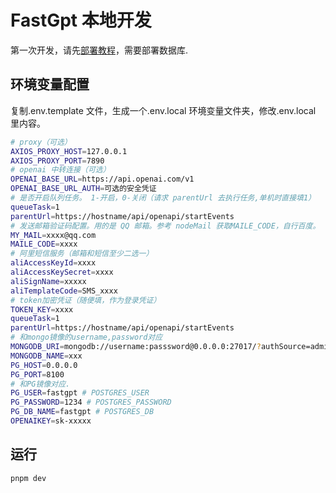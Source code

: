 # FastGpt 本地开发

第一次开发，请先[部署教程](../deploy/docker.md)，需要部署数据库.

## 环境变量配置

复制.env.template 文件，生成一个.env.local 环境变量文件夹，修改.env.local 里内容。

```bash
# proxy（可选）
AXIOS_PROXY_HOST=127.0.0.1
AXIOS_PROXY_PORT=7890
# openai 中转连接（可选）
OPENAI_BASE_URL=https://api.openai.com/v1
OPENAI_BASE_URL_AUTH=可选的安全凭证
# 是否开启队列任务。 1-开启，0-关闭（请求 parentUrl 去执行任务,单机时直接填1）
queueTask=1
parentUrl=https://hostname/api/openapi/startEvents
# 发送邮箱验证码配置。用的是 QQ 邮箱。参考 nodeMail 获取MAILE_CODE，自行百度。
MY_MAIL=xxxx@qq.com
MAILE_CODE=xxxx
# 阿里短信服务（邮箱和短信至少二选一）
aliAccessKeyId=xxxx
aliAccessKeySecret=xxxx
aliSignName=xxxxx
aliTemplateCode=SMS_xxxx
# token加密凭证（随便填，作为登录凭证）
TOKEN_KEY=xxxx
queueTask=1
parentUrl=https://hostname/api/openapi/startEvents
# 和mongo镜像的username,password对应
MONGODB_URI=mongodb://username:passsword@0.0.0.0:27017/?authSource=admin
MONGODB_NAME=xxx
PG_HOST=0.0.0.0
PG_PORT=8100
# 和PG镜像对应.
PG_USER=fastgpt # POSTGRES_USER
PG_PASSWORD=1234 # POSTGRES_PASSWORD
PG_DB_NAME=fastgpt # POSTGRES_DB
OPENAIKEY=sk-xxxxx
```

## 运行

```
pnpm dev
```
